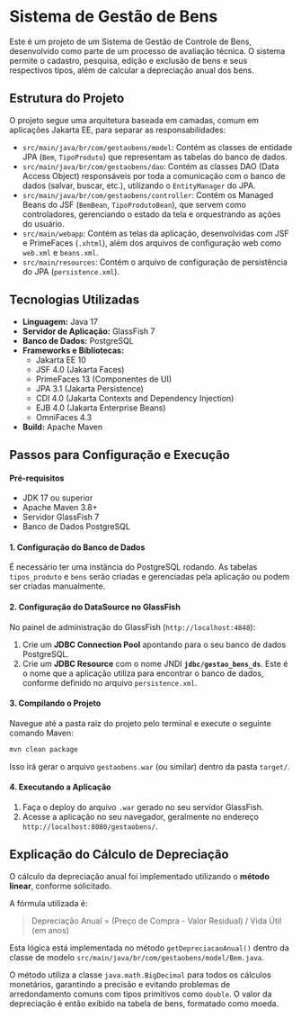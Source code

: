 # Sistema de Gestão de Bens

Este é um projeto de um Sistema de Gestão de Controle de Bens, desenvolvido como parte de um processo de avaliação técnica. O sistema permite o cadastro, pesquisa, edição e exclusão de bens e seus respectivos tipos, além de calcular a depreciação anual dos bens.

## Estrutura do Projeto

O projeto segue uma arquitetura baseada em camadas, comum em aplicações Jakarta EE, para separar as responsabilidades:

-   `src/main/java/br/com/gestaobens/model`: Contém as classes de entidade JPA (`Bem`, `TipoProduto`) que representam as tabelas do banco de dados.
-   `src/main/java/br/com/gestaobens/dao`: Contém as classes DAO (Data Access Object) responsáveis por toda a comunicação com o banco de dados (salvar, buscar, etc.), utilizando o `EntityManager` do JPA.
-   `src/main/java/br/com/gestaobens/controller`: Contém os Managed Beans do JSF (`BemBean`, `TipoProdutoBean`), que servem como controladores, gerenciando o estado da tela e orquestrando as ações do usuário.
-   `src/main/webapp`: Contém as telas da aplicação, desenvolvidas com JSF e PrimeFaces (`.xhtml`), além dos arquivos de configuração web como `web.xml` e `beans.xml`.
-   `src/main/resources`: Contém o arquivo de configuração de persistência do JPA (`persistence.xml`).

## Tecnologias Utilizadas

-   **Linguagem:** Java 17
-   **Servidor de Aplicação:** GlassFish 7
-   **Banco de Dados:** PostgreSQL
-   **Frameworks e Bibliotecas:**
    -   Jakarta EE 10
    -   JSF 4.0 (Jakarta Faces)
    -   PrimeFaces 13 (Componentes de UI)
    -   JPA 3.1 (Jakarta Persistence)
    -   CDI 4.0 (Jakarta Contexts and Dependency Injection)
    -   EJB 4.0 (Jakarta Enterprise Beans)
    -   OmniFaces 4.3
-   **Build:** Apache Maven

## Passos para Configuração e Execução

#### Pré-requisitos
-   JDK 17 ou superior
-   Apache Maven 3.8+
-   Servidor GlassFish 7
-   Banco de Dados PostgreSQL

#### 1. Configuração do Banco de Dados
É necessário ter uma instância do PostgreSQL rodando. As tabelas `tipos_produto` e `bens` serão criadas e gerenciadas pela aplicação ou podem ser criadas manualmente.

#### 2. Configuração do DataSource no GlassFish
No painel de administração do GlassFish (`http://localhost:4848`):
1.  Crie um **JDBC Connection Pool** apontando para o seu banco de dados PostgreSQL.
2.  Crie um **JDBC Resource** com o nome JNDI **`jdbc/gestao_bens_ds`**. Este é o nome que a aplicação utiliza para encontrar o banco de dados, conforme definido no arquivo `persistence.xml`.

#### 3. Compilando o Projeto
Navegue até a pasta raiz do projeto pelo terminal e execute o seguinte comando Maven:
```bash
mvn clean package
```
Isso irá gerar o arquivo `gestaobens.war` (ou similar) dentro da pasta `target/`.

#### 4. Executando a Aplicação
1.  Faça o deploy do arquivo `.war` gerado no seu servidor GlassFish.
2.  Acesse a aplicação no seu navegador, geralmente no endereço `http://localhost:8080/gestaobens/`.

## Explicação do Cálculo de Depreciação

O cálculo da depreciação anual foi implementado utilizando o **método linear**, conforme solicitado.

A fórmula utilizada é:
> Depreciação Anual = (Preço de Compra - Valor Residual) / Vida Útil (em anos)

Esta lógica está implementada no método `getDepreciacaoAnual()` dentro da classe de modelo `src/main/java/br/com/gestaobens/model/Bem.java`.

O método utiliza a classe `java.math.BigDecimal` para todos os cálculos monetários, garantindo a precisão e evitando problemas de arredondamento comuns com tipos primitivos como `double`. O valor da depreciação é então exibido na tabela de bens, formatado como moeda.
